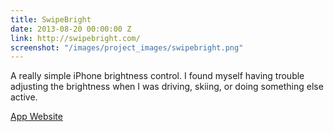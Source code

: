 ```yaml
---
title: SwipeBright
date: 2013-08-20 00:00:00 Z
link: http://swipebright.com/
screenshot: "/images/project_images/swipebright.png"
---
```


A really simple iPhone brightness control. I found myself having trouble adjusting the brightness when I was driving, skiing, or doing something else active.

<a class="button secondary" href="http://swipebright.com/"><i class="fa fa-external-link fa-lg"></i> App Website</a>

